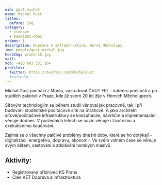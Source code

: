 ```yaml
---
uid: gust.michal
name: Michal Gust
titles:
  before: Ing.
category:
  - clenove
  - kandidat-obec
ordpms: 1
description: Doprava a Infrastruktura, Horní Měcholupy
img: people/gust-michal.jpg
heroImg: praha-15.jpg
mail:
mob: +420 603 551 104
profiles:
  twitter: https://twitter.com/MichalGust
  #calendar: 
---
```


Michal Gust pochází z Mostu, vystudoval ČVUT FEL - katedru počítačů a po studiích zakotvil v Praze, kde již skoro 20 let žije v Horních Měcholupech.

Síťovým technologiím se během studii věnoval jak pracovně, tak i při budování studentské počítačové sítě na Strahově. A jako architekt síťové/počítačové infrastruktury se konzultacím, návrhům a implementacím věnuje dodnes. V posledních letech se navíc věnuje i životnímu a exekutivnímu koučování.

Zajímá se o všechny palčivé problémy dnešní doby, které se ho dotýkají - digitalizaci, energetiku, dopravu, ekonomii. Ve svém volném čase se věnuje svým dětem, cestování a zdolávání horských masivů.


## Aktivity:
- Registrovaný příznivec KS Praha 
- Člen KET Doprava a infrastruktura  

